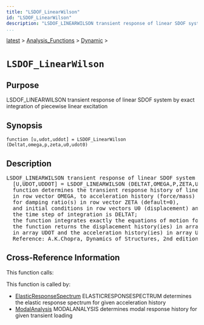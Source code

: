```yaml
---
title: "LSDOF_LinearWilson"
id: "LSDOF_LinearWilson"
description: "LSDOF_LINEARWILSON transient response of linear SDOF system by exact integration of piecewise linear excitation"
...
```


<!-- <a name="_top"></a> -->
<!-- <div><a href="../../../.autoindex.md">Home</a> &gt;  -->
 <a href="#">latest</a> &gt; <a href="#">Analysis_Functions</a> &gt; <a href=".autoindex.md">Dynamic</a> &gt; 
<!-- LSDOF_LinearWilson.m</div> -->

<!--<table width="100%"><tr><td align="left"><a href="../../../.autoindex.md"><img alt="<" border="0" src="../../../left.png">&nbsp;Master index</a></td>
<td align="right"><a href=".autoindex.md">Index for latest\Analysis_Functions\Dynamic&nbsp;<img alt=">" border="0" src="../../../right.png"></a></td></tr></table>-->
# `LSDOF_LinearWilson`



## <a name="_name"></a>Purpose


LSDOF_LINEARWILSON transient response of linear SDOF system by exact integration of piecewise linear excitation

<!-- <div class="box"><strong>LSDOF_LINEARWILSON transient response of linear SDOF system by exact integration of piecewise linear excitation</strong></div> -->

## <a name="_synopsis"></a>Synopsis

`function [u,udot,uddot] = LSDOF_LinearWilson (Deltat,omega,p,zeta,u0,udot0)` 

## Description


<pre class="comment">LSDOF_LINEARWILSON transient response of linear SDOF system by exact integration of piecewise linear excitation
  [U,UDOT,UDDOT] = LSDOF_LINEARWILSON (DELTAT,OMEGA,P,ZETA,U0,UDOT0)
  function determines the transient response history of linear SDOF system(s) with eigenfrequency(ies)
  in row vector OMEGA, to acceleration history (force/mass) in vector P,
  for damping ratio(s) in row vector ZETA (default=0),
  and initial conditions in row vectors U0 (displacement) and UDOT0 (velocity) (default values=0);
  the time step of integration is DELTAT;
  the function integrates exactly the equations of motion for piecewise linear interpolation of excitation;
  the function returns the displacement history(ies) in array U, the velocity history(ies)
  in array UDOT and the acceleration history(ies) in array UDDOT arranged columnwise (column no=frequency no);
  Reference: A.K.Chopra, Dynamics of Structures, 2nd edition, pp. 167-171</pre>
<!-- <div class="fragment"><pre class="comment">LSDOF_LINEARWILSON transient response of linear SDOF system by exact integration of piecewise linear excitation
  [U,UDOT,UDDOT] = LSDOF_LINEARWILSON (DELTAT,OMEGA,P,ZETA,U0,UDOT0)
  function determines the transient response history of linear SDOF system(s) with eigenfrequency(ies)
  in row vector OMEGA, to acceleration history (force/mass) in vector P,
  for damping ratio(s) in row vector ZETA (default=0),
  and initial conditions in row vectors U0 (displacement) and UDOT0 (velocity) (default values=0);
  the time step of integration is DELTAT;
  the function integrates exactly the equations of motion for piecewise linear interpolation of excitation;
  the function returns the displacement history(ies) in array U, the velocity history(ies)
  in array UDOT and the acceleration history(ies) in array UDDOT arranged columnwise (column no=frequency no);
  Reference: A.K.Chopra, Dynamics of Structures, 2nd edition, pp. 167-171</pre></div> -->

<!-- crossreference -->
## <a name="_cross"></a>Cross-Reference Information

This function calls:
<ul style="list-style-image:url(../../../matlabicon.gif)">
</ul>

This function is called by:
<ul style="list-style-image:url(../../../matlabicon.gif)">
<li><a href="ElasticResponseSpectrum.md" class="code" title="function [D,Psv,Psa] = ElasticResponseSpectrum (Acceleration,T,zeta)">ElasticResponseSpectrum</a>	ELASTICRESPONSESPECTRUM determines the elastic response spectrum for given acceleration history</li><li><a href="ModalAnalysis.md" class="code" title="function [omega,Ueig,Y_t,Ydot_t,Yddot_t] = ModalAnalysis (option,Kf,M,Loading,Deltat,zeta,nmod)">ModalAnalysis</a>	MODALANALYSIS determines modal response history for given transient loading</li></ul>
<!-- crossreference -->




<!-- <hr><address>Generated on Mon 15-Feb-2021 18:38:47 by <strong><a href="http://www.artefact.tk/software/matlab/m2html/" title="Matlab Documentation in HTML">m2html</a></strong> &copy; 2005</address> -->